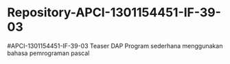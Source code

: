 # Repository-APCI-1301154451-IF-39-03
#APCI-1301154451-IF-39-03
            Teaser DAP
            Program sederhana menggunakan bahasa pemrograman pascal
